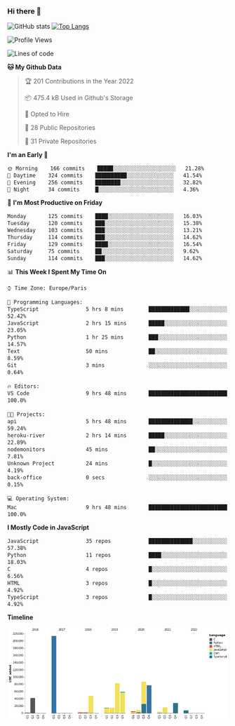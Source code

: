 ### Hi there 👋


![GitHub stats](https://github-readme-stats.vercel.app/api?username=eastkap&theme=dark&show_icons=true&count_private=true)
[![Top Langs](https://github-readme-stats.vercel.app/api/top-langs/?username=eastkap&layout=compact)](https://github.com/anuraghazra/github-readme-stats)



<!--START_SECTION:waka-->
![Profile Views](http://img.shields.io/badge/Profile%20Views-17-blue)

![Lines of code](https://img.shields.io/badge/From%20Hello%20World%20I%27ve%20Written-716943%20lines%20of%20code-blue)

**🐱 My Github Data** 

> 🏆 201 Contributions in the Year 2022
 > 
> 📦 475.4 kB Used in Github's Storage 
 > 
> 💼 Opted to Hire
 > 
> 📜 28 Public Repositories 
 > 
> 🔑 31 Private Repositories  
 > 
**I'm an Early 🐤** 

```text
🌞 Morning    166 commits    █████░░░░░░░░░░░░░░░░░░░░   21.28% 
🌆 Daytime    324 commits    ██████████░░░░░░░░░░░░░░░   41.54% 
🌃 Evening    256 commits    ████████░░░░░░░░░░░░░░░░░   32.82% 
🌙 Night      34 commits     █░░░░░░░░░░░░░░░░░░░░░░░░   4.36%

```
📅 **I'm Most Productive on Friday** 

```text
Monday       125 commits    ████░░░░░░░░░░░░░░░░░░░░░   16.03% 
Tuesday      120 commits    ███░░░░░░░░░░░░░░░░░░░░░░   15.38% 
Wednesday    103 commits    ███░░░░░░░░░░░░░░░░░░░░░░   13.21% 
Thursday     114 commits    ███░░░░░░░░░░░░░░░░░░░░░░   14.62% 
Friday       129 commits    ████░░░░░░░░░░░░░░░░░░░░░   16.54% 
Saturday     75 commits     ██░░░░░░░░░░░░░░░░░░░░░░░   9.62% 
Sunday       114 commits    ███░░░░░░░░░░░░░░░░░░░░░░   14.62%

```


📊 **This Week I Spent My Time On** 

```text
⌚︎ Time Zone: Europe/Paris

💬 Programming Languages: 
TypeScript               5 hrs 8 mins        █████████████░░░░░░░░░░░░   52.42% 
JavaScript               2 hrs 15 mins       █████░░░░░░░░░░░░░░░░░░░░   23.05% 
Python                   1 hr 25 mins        ███░░░░░░░░░░░░░░░░░░░░░░   14.57% 
Text                     50 mins             ██░░░░░░░░░░░░░░░░░░░░░░░   8.59% 
Git                      3 mins              ░░░░░░░░░░░░░░░░░░░░░░░░░   0.64%

🔥 Editors: 
VS Code                  9 hrs 48 mins       █████████████████████████   100.0%

🐱‍💻 Projects: 
api                      5 hrs 48 mins       ██████████████░░░░░░░░░░░   59.24% 
heroku-river             2 hrs 14 mins       █████░░░░░░░░░░░░░░░░░░░░   22.89% 
nodemonitors             45 mins             ██░░░░░░░░░░░░░░░░░░░░░░░   7.81% 
Unknown Project          24 mins             █░░░░░░░░░░░░░░░░░░░░░░░░   4.19% 
back-office              0 secs              ░░░░░░░░░░░░░░░░░░░░░░░░░   0.15%

💻 Operating System: 
Mac                      9 hrs 48 mins       █████████████████████████   100.0%

```

**I Mostly Code in JavaScript** 

```text
JavaScript               35 repos            ██████████████░░░░░░░░░░░   57.38% 
Python                   11 repos            ████░░░░░░░░░░░░░░░░░░░░░   18.03% 
C                        4 repos             █░░░░░░░░░░░░░░░░░░░░░░░░   6.56% 
HTML                     3 repos             █░░░░░░░░░░░░░░░░░░░░░░░░   4.92% 
TypeScript               3 repos             █░░░░░░░░░░░░░░░░░░░░░░░░   4.92%

```


**Timeline**

![Chart not found](https://raw.githubusercontent.com/Eastkap/Eastkap/main/charts/bar_graph.png) 


<!--END_SECTION:waka-->

<!--
**Eastkap/eastkap** is a ✨ _special_ ✨ repository because its `README.md` (this file) appears on your GitHub profile.

Here are some ideas to get you started:

- 🔭 I’m currently working on ...
- 🌱 I’m currently learning ...
- 👯 I’m looking to collaborate on ...
- 🤔 I’m looking for help with ...
- 💬 Ask me about ...
- 📫 How to reach me: ...
- 😄 Pronouns: ...
- ⚡ Fun fact: ...
-->
